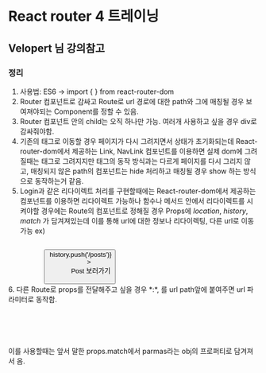 # React router 4 트레이닝
## Velopert 님 강의참고

### 정리

1. 사용법: ES6 -> import {  } from react-router-dom
2. Router 컴포넌트로 감싸고 Route로 url 경로에 대한 path와 그에 매칭될 경우 보여져야되는 Component를 정할 수 있음.
3. Router 컴포넌트 안의 child는 오직 하나만 가능. 여러개 사용하고 싶을 경우 div로 감싸줘야함.
4. 기존의 <a> 태그로 이동할 경우 페이지가 다시 그려지면서 상태가 초기화되는데 React-router-dom에서 제공하는 Link, NavLink 컴포넌트를 이용하면 실제 dom에 그려질때는 <a> 태그로 그려지지만 <a> 태그의 동작 방식과는 다르게 페이지를 다시 그리지 않고, 매칭되지 않은 path의 컴포넌트는 hide 처리하고 매칭될 경우 show 하는 방식으로 동작하는거 같음.
5. Login과 같은 리다이렉트 처리를 구현할때에는 React-router-dom에서 제공하는 <Redirect /> 컴포넌트를 이용하면 리다이렉트 가능하나 함수나 메서드 안에서 리다이렉트를 시켜야할 경우에는 Route의 컴포넌트로 정해질 경우 Props에 *location*, *history*, *match* 가 담겨져있는데 이를 통해 url에 대한 정보나 리다이렉팅, 다른 url로 이동 가능
ex)
<code>
          <button
            onClick={() => history.push('/posts')}
          >
            Post 보러가기
          </button>
</code>
6. 다른 Route로 props를 전달해주고 싶을 경우 *:*, 를 url path앞에 붙여주면 url 파라미터로 동작함.
<code>
  <Route exact path="/" component={Home}/>
  <Route path="/about/:username" component={About}/>
  <Route path="/posts" component={Posts} />
  <Route path="/login" component={Login} />
  <Route path="/me" component={MyPage} />
  <Route path="/search" component={Search} />
</code>
이를 사용할때는 앞서 말한 props.match에서 parmas라는 obj의 프로퍼티로 담겨져서 옴.

